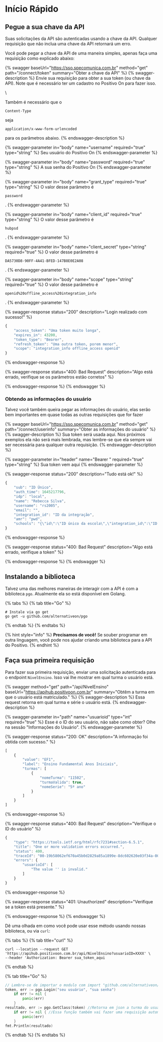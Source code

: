 # Início Rápido

## Pegue a sua chave da API

Suas solicitações da API são autenticadas usando a chave da API. Qualquer requisição que não inclua uma chave da API retornará um erro.

Você pode pegar a chave da API de uma maneira simples, apenas faça uma requisição como explicado abaixo:



{% swagger baseUrl="https://sso.specomunica.com.br" method="get" path="/connect/token" summary="Obter a chave da API" %}
{% swagger-description %}
Envie sua requisição para obter a sua token (ou chave da API). Note que é necessário ter um cadastro no Positivo On para fazer isso.

\


Também é necessário que o 

`Content-Type`

seja 

`application/x-www-form-urlencoded`

 para os parâmetros abaixo.
{% endswagger-description %}

{% swagger-parameter in="body" name="username" required="true" type="string" %}
Seu usuário do Positivo On
{% endswagger-parameter %}

{% swagger-parameter in="body" name="password" required="true" type="string" %}
A sua senha do Positivo On
{% endswagger-parameter %}

{% swagger-parameter in="body" name="grant_type" required="true" type="string" %}
O valor desse parâmetro é 

`password`

.
{% endswagger-parameter %}

{% swagger-parameter in="body" name="client_id" required="true" type="string" %}
O valor desse parâmetro é 

`hubpsd`

.
{% endswagger-parameter %}

{% swagger-parameter in="body" name="client_secret" type="string" required="true" %}
O valor desse parâmetro é 

`DA5730D8-90FF-4A41-BFED-147B8E0E2A08`

.
{% endswagger-parameter %}

{% swagger-parameter in="body" name="scope" type="string" required="true" %}
O valor desse parâmetro é 

`openid%20offline_access%20integration_info`

.
{% endswagger-parameter %}

{% swagger-response status="200" description="Login realizado com sucesso!" %}
```javascript
{
    "access_token": "Uma token muito longa",
    "expires_in": 43200,
    "token_type": "Bearer",
    "refresh_token": "Uma outra token, porem menor",
    "scope": "integration_info offline_access openid"
}
```
{% endswagger-response %}

{% swagger-response status="400: Bad Request" description="Algo está errado, verifique se os parâmetros estão corretos" %}

{% endswagger-response %}
{% endswagger %}

### Obtendo as informações do usuário

Talvez você também queira pegar as informações do usuário, elas serão bem importantes em quase todas as outras requisições que for fazer

{% swagger baseUrl="https://sso.specomunica.com.br" method="get" path="/connect/userinfo" summary="Obter as informações do usuário" %}
{% swagger-description %}
Sua token será usada aqui. Nos próximos exemplos ela não será mais lembrada, mas lembre-se que ela sempre vai ser necessária para qualquer outra requisição.
{% endswagger-description %}

{% swagger-parameter in="header" name="Bearer " required="true" type="string" %}
Sua token vem aqui
{% endswagger-parameter %}

{% swagger-response status="200" description="Tudo está ok!" %}
```javascript
{
    "sub": "ID Único",
    "auth_time": 1645217796,
    "idp": "local",
    "name": "Rebecca Silva",
    "username": "rs2005",
    "email": "",
    "integration_id": "ID da integração",
    "amr": "pwd",
    "schools": "{\"id\":\"ID único da escola\",\"integration_id\":\"ID da integração (escola)\",\"user_id\":\"ID da escola\",\"name\":\"Nome de sua escola\",\"roles\":[\"ALUNO\"],\"time_zone\":\"E. South America Standard Time\",\"url\":\"psdXXXX.specomunica.com.br\"}"
}
```
{% endswagger-response %}

{% swagger-response status="400: Bad Request" description="Algo está errado, verifique a token" %}

{% endswagger-response %}
{% endswagger %}

## Instalando a biblioteca

Talvez uma das melhores maneiras de interagir com a API é com a biblioteca `pgo`. Atualmente ela so está disponível em Golang.

{% tabs %}
{% tab title="Go" %}
```
# Instale via go get
go get -u github.com/alternativeon/pgo
```
{% endtab %}
{% endtabs %}

{% hint style="info" %}
**Precisamos de você!** Se souber programar em outra linguagem, você pode nos ajudar criando uma biblioteca para a API do Positivo.
{% endhint %}

## Faça sua primeira requisição

Para fazer sua primeira requisição, enviar uma solicitação autenticada para o endpoint `NivelEnsino`. Isso vai lhe mostrar em qual turma o usuário está.

{% swagger method="get" path="/api/NivelEnsino" baseUrl="https://apihub.positivoon.com.br" summary="Obtêm a turma em que o usuário está matriculado." %}
{% swagger-description %}
Essa request retorna em qual turma e série o usuário está.
{% endswagger-description %}

{% swagger-parameter in="path" name="usuarioid" type="int" required="true" %}
Esse é o ID do seu usuário, não sabe como obter? Olhe na sessão "Informações do Usuário".
{% endswagger-parameter %}

{% swagger-response status="200: OK" description="A informação foi obtida com sucesso." %}
```javascript
[
    {
        "value": "EF1",
        "label": "Ensino Fundamental Anos Iniciais",
        "turmas": [
            {
                "nomeTurma": "11502",
                "turmaValida": true,
                "nomeSerie": "5º ano"
            }
        ]
    }
]
```
{% endswagger-response %}

{% swagger-response status="400: Bad Request" description="Verifique o ID do usuário" %}
```javascript
{
    "type": "https://tools.ietf.org/html/rfc7231#section-6.5.1",
    "title": "One or more validation errors occurred.",
    "status": 400,
    "traceId": "00-19b58062ef670a45b0d2829a85a1899e-8dc602620e03f34a-00",
    "errors": {
        "usuarioId": [
            "The value '' is invalid."
        ]
    }
}
```
{% endswagger-response %}

{% swagger-response status="401: Unauthorized" description="Verifique se a token está presente." %}

{% endswagger-response %}
{% endswagger %}

Dê uma olhada em como você pode usar esse método usando nossas biblioteca, ou via `curl`:

{% tabs %}
{% tab title="curl" %}
```
curl --location --request GET 'https://apihub.positivoon.com.br/api/NivelEnsino?usuarioID=XXXX' \
--header 'Authorization: Bearer sua_token_aqui 
```
{% endtab %}

{% tab title="Go" %}
```go
// Lembre-se de importar o modulo com import "github.com/alternativeon/pgo"
token, err := pgo.Login("seu usuário", "sua senha")
	if err != nil {
		panic(err)
	}
resultado, err := pgo.GetClass(token) //Retorna em json a turma do usuário
	if err != nil { //Essa função também vai fazer uma requisição automaticamente para obter o id do usuário. 
		panic(err)
	}
fmt.Println(resultado)
```
{% endtab %}
{% endtabs %}
